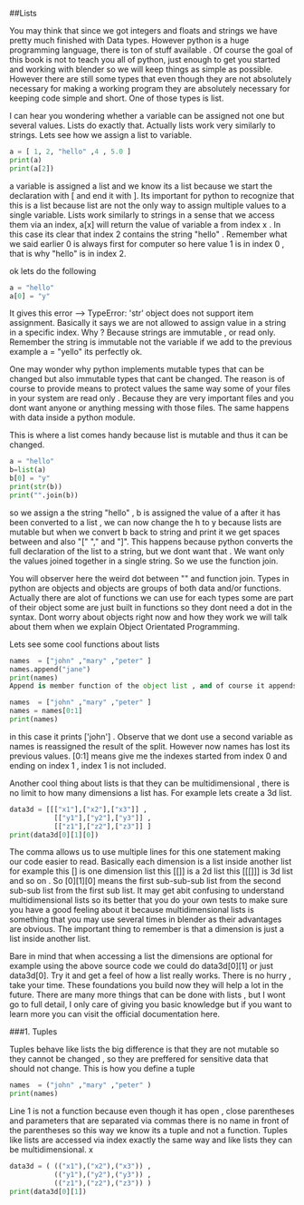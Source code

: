 

##Lists

You may think that since we got integers and floats and strings we have pretty much finished with Data types\. However python is a huge programming language, there is ton of stuff available \. Of course the goal of this book is not to teach you all of python, just enough to get you started and working with blender so we will keep things as simple as possible\. However there are still some types that even though they are not absolutely necessary for making a working program they are absolutely necessary for keeping code simple and short\. One of those types is list\.

I can hear you wondering whether a variable can be assigned not one but several values\. Lists do exactly that\. Actually lists work very similarly to strings\. Lets see how we assign a list to variable\.



```python
a = [ 1, 2, "hello" ,4 , 5.0 ]
print(a)
print(a[2])
```



a variable is assigned a list and we know its a list because we start the declaration with \[ and end it with \]\. Its important for python to recognize that this is a list because list are not the only way to assign multiple values to a single variable\. Lists work similarly to strings in a sense that we access them via an index, a\[x\] will return the value of variable a from index x \. In this case its clear that index 2 contains the string "hello" \. Remember what we said earlier 0 is always first for computer so here value 1 is in index 0 , that is why "hello" is in index 2\.

ok lets do the following



```python
a = "hello"
a[0] = "y"
```



It gives this error \-\-> TypeError: 'str' object does not support item assignment\. Basically it says we are not allowed to assign value in a string in a specific index\. Why ? Because strings are immutable , or read only\. Remember the string is immutable not the variable if we add to the previous example a = "yello" its perfectly ok\.

One may wonder why python implements mutable types that can be changed but also immutable types that cant be changed\. The reason is of course to provide means to protect values the same way some of your files in your system are read only \. Because they are very important files and you dont want anyone or anything messing with those files\. The same happens with data inside a python module\.

This is where a list comes handy because list is mutable and thus it can be changed\.



```python
a = "hello"
b=list(a)
b[0] = "y"
print(str(b))
print("".join(b))
```





so we assign a the string "hello" , b is assigned the value of a after it has been converted to a list , we can now change the h to y because lists are mutable but when we convert b back to string and print it we get spaces between and also "[" "," and "]". This happens because python converts the full declaration of the list to a string, but we dont want that . We want only the values joined together in a single string. So we use the function join.

You will observer here the weird dot between "" and function join. Types in python are objects and objects are groups of both data and\/or functions. Actually there are alot of functions we can use for each types some are part of their object some are just built in functions so they dont need a dot in the syntax. Dont worry about objects right now and how they work we will talk about them when we explain Object Orientated Programming.

Lets see some cool functions about lists




```python
names  = ["john" ,"mary" ,"peter" ]
names.append("jane")
print(names)
Append is member function of the object list , and of course it appends another index to the list. Observe that we use the dot to access the function. We can also split lists.

names  = ["john" ,"mary" ,"peter" ]
names = names[0:1]
print(names)
```



in this case it prints \['john'\] \. Observe that we dont use a second variable as names is reassigned the result of the split\. However now names has lost its previous values\. \[0:1\] means give me the indexes started from index 0 and ending on index 1 , index 1 is not included\.

Another cool thing about lists is that they can be multidimensional , there is no limit to how many dimensions a list has\. For example lets create a 3d list\.



```python
data3d = [[["x1"],["x2"],["x3"]] ,
           [["y1"],["y2"],["y3"]] ,
           [["z1"],["z2"],["z3"]] ]
print(data3d[0][1][0])
```



The comma allows us to use multiple lines for this one statement making our code easier to read\. Basically each dimension is a list inside another list for example this \[\] is one dimension list this \[\[\]\] is a 2d list this \[\[\[\]\]\] is 3d list and so on \. So \[0\]\[1\]\[0\] means the first sub\-sub\-sub list from the second sub\-sub list from the first sub list\. It may get abit confusing to understand multidimensional lists so its better that you do your own tests to make sure you have a good feeling about it because multidimensional lists is something that you may use several times in blender as their advantages are obvious\. The important thing to remember is that a dimension is just a list inside another list\.

Bare in mind that when accessing a list the dimensions are optional for example using the above source code we could do data3d\[0\]\[1\] or just data3d\[0\]\. Try it and get a feel of how a list really works\. There is no hurry , take your time\. These foundations you build now they will help a lot in the future\. There are many more things that can be done with lists , but I wont go to full detail, I only care of giving you basic knowledge but if you want to learn more you can visit the official documentation here\.




###1\.  Tuples

Tuples behave like lists the big difference is that they are not mutable so they cannot be changed , so they are preffered for sensitive data that should not change\. This is how you define a tuple



```python
names  = ("john" ,"mary" ,"peter" )
print(names)
```



Line 1 is not a function because even though it has open , close parentheses and parameters that are separated via commas there is no name in front of the parentheses so this way we know its a tuple and not a function\. Tuples like lists are accessed via index exactly the same way and like lists they can be multidimensional\.
x


```python
data3d = ( (("x1"),("x2"),("x3")) ,
           (("y1"),("y2"),("y3")) ,
           (("z1"),("z2"),("z3")) )
print(data3d[0][1])
```


